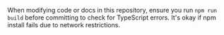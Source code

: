 When modifying code or docs in this repository, ensure you run `npm run build` before committing to check for TypeScript errors. It's okay if npm install fails due to network restrictions.
